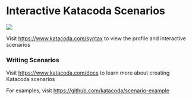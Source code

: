 # Interactive Katacoda Scenarios

[![](http://shields.katacoda.com/katacoda/syntax/count.svg)](https://www.katacoda.com/syntax "Get your profile on Katacoda.com")

Visit https://www.katacoda.com/syntax to view the profile and interactive scenarios

### Writing Scenarios
Visit https://www.katacoda.com/docs to learn more about creating Katacoda scenarios

For examples, visit https://github.com/katacoda/scenario-example
